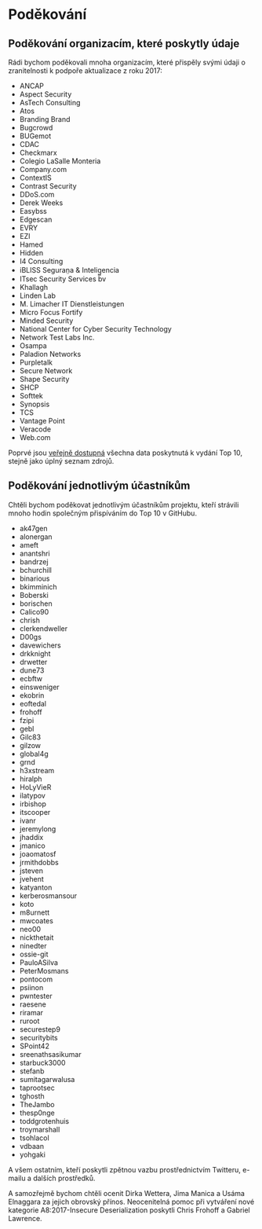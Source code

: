 # Poděkování

## Poděkování organizacím, které poskytly údaje

Rádi bychom poděkovali mnoha organizacím, které přispěly svými údaji o zranitelnosti k podpoře aktualizace z roku 2017:

* ANCAP
* Aspect Security
* AsTech Consulting
* Atos
* Branding Brand
* Bugcrowd
* BUGemot
* CDAC
* Checkmarx
* Colegio LaSalle Monteria
* Company.com
* ContextIS
* Contrast Security
* DDoS.com
* Derek Weeks
* Easybss
* Edgescan
* EVRY
* EZI
* Hamed
* Hidden
* I4 Consulting
* iBLISS Seguran̤a & Intelig̻encia
* ITsec Security Services bv
* Khallagh
* Linden Lab
* M. Limacher IT Dienstleistungen
* Micro Focus Fortify
* Minded Security
* National Center for Cyber Security Technology
* Network Test Labs Inc.
* Osampa
* Paladion Networks
* Purpletalk
* Secure Network
* Shape Security
* SHCP
* Softtek
* Synopsis
* TCS
* Vantage Point
* Veracode
* Web.com

Poprvé jsou [veřejně dostupná](https://github.com/OWASP/Top10/tree/master/2017/datacall/submissions) všechna data poskytnutá k vydání Top 10, stejně jako úplný seznam zdrojů.

## Poděkování jednotlivým účastníkům

Chtěli bychom poděkovat jednotlivým účastníkům projektu, kteří strávili mnoho hodin společným přispíváním do Top 10 v GitHubu.

* ak47gen
* alonergan
* ameft
* anantshri
* bandrzej
* bchurchill
* binarious
* bkimminich
* Boberski
* borischen
* Calico90
* chrish
* clerkendweller
* D00gs
* davewichers
* drkknight
* drwetter
* dune73
* ecbftw
* einsweniger
* ekobrin
* eoftedal
* frohoff
* fzipi
* gebl
* Gilc83
* gilzow
* global4g
* grnd
* h3xstream
* hiralph
* HoLyVieR
* ilatypov
* irbishop
* itscooper
* ivanr
* jeremylong
* jhaddix
* jmanico
* joaomatosf
* jrmithdobbs
* jsteven
* jvehent
* katyanton
* kerberosmansour
* koto
* m8urnett
* mwcoates
* neo00
* nickthetait
* ninedter
* ossie-git
* PauloASilva
* PeterMosmans
* pontocom
* psiinon
* pwntester
* raesene
* riramar
* ruroot
* securestep9
* securitybits
* SPoint42
* sreenathsasikumar
* starbuck3000
* stefanb
* sumitagarwalusa
* taprootsec
* tghosth
* TheJambo
* thesp0nge
* toddgrotenhuis
* troymarshall
* tsohlacol
* vdbaan
* yohgaki

A všem ostatním, kteří poskytli zpětnou vazbu prostřednictvím Twitteru, e-mailu a dalších prostředků.

A samozřejmě bychom chtěli ocenit Dirka Wettera, Jima Manica a Usáma Elnaggara za jejich obrovský přínos. Neocenitelná pomoc při vytváření nové kategorie A8:2017-Insecure Deserialization poskytli Chris Frohoff a Gabriel Lawrence.
